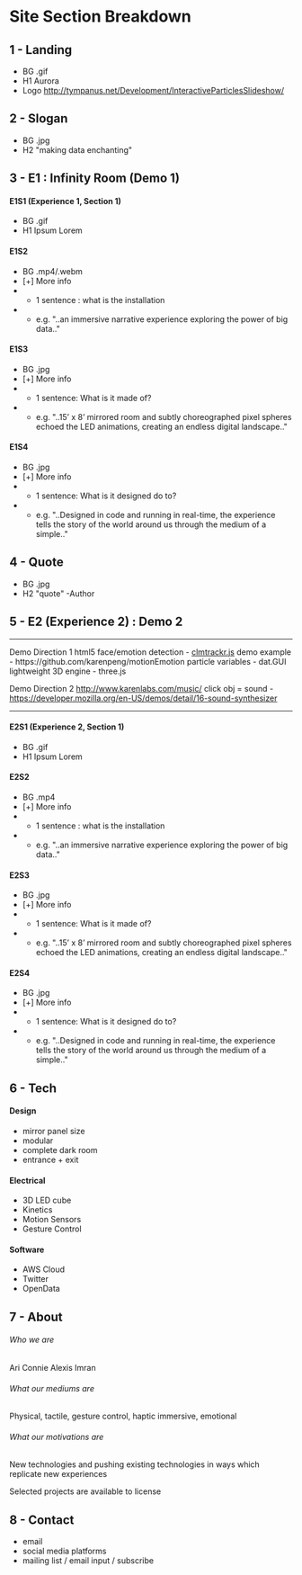 # Site Section Breakdown

## 1 - Landing
- BG .gif
- H1 Aurora
- Logo http://tympanus.net/Development/InteractiveParticlesSlideshow/

## 2 - Slogan
- BG .jpg
- H2 "making data enchanting"

## 3 - E1 : Infinity Room (Demo 1)

#### E1S1 (Experience 1, Section 1)
- BG .gif
- H1 Ipsum Lorem

#### E1S2
- BG .mp4/.webm
- [+] More info
- - 1 sentence : what is the installation
- - e.g. "..an immersive  narrative experience exploring the power of big data.."

#### E1S3
- BG .jpg
- [+] More info
- - 1 sentence: What is it made of?
- - e.g. "..15’ x 8’ mirrored room and subtly choreographed pixel spheres echoed the LED animations, creating an endless digital landscape.."

#### E1S4
- BG .jpg
- [+] More info
- - 1 sentence: What is it designed do to?
- - e.g. "..Designed in code and running in real-time, the experience tells the story of the world around us through the medium of a simple.."

## 4 - Quote
- BG .jpg
- H2 "quote" -Author 


## 5 - E2 (Experience 2) : Demo 2

<hr>
Demo Direction 1
html5 face/emotion detection - <a href="https://github.com/auduno/clmtrackr">clmtrackr.js</a>
demo example - https://github.com/karenpeng/motionEmotion
particle variables - dat.GUI
lightweight 3D engine - three.js

Demo Direction 2
http://www.karenlabs.com/music/
click obj = sound - https://developer.mozilla.org/en-US/demos/detail/16-sound-synthesizer
<hr>

#### E2S1 (Experience 2, Section 1)
- BG .gif
- H1 Ipsum Lorem

#### E2S2
- BG .mp4
- [+] More info
- - 1 sentence : what is the installation
- - e.g. "..an immersive  narrative experience exploring the power of big data.."

#### E2S3
- BG .jpg
- [+] More info
- - 1 sentence: What is it made of?
- - e.g. "..15’ x 8’ mirrored room and subtly choreographed pixel spheres echoed the LED animations, creating an endless digital landscape.."

#### E2S4
- BG .jpg
- [+] More info
- - 1 sentence: What is it designed do to?
- - e.g. "..Designed in code and running in real-time, the experience tells the story of the world around us through the medium of a simple.."


## 6 - Tech

#### Design
- mirror panel size
- modular
- complete dark room
- entrance + exit

#### Electrical 
- 3D LED cube
- Kinetics
- Motion Sensors
- Gesture Control

#### Software
- AWS Cloud
- Twitter
- OpenData

## 7 - About

###### Who we are
Ari
Connie
Alexis
Imran

###### What our mediums are
Physical, tactile, gesture control, haptic immersive, emotional

###### What our motivations are
New technologies and pushing existing technologies in ways which replicate new experiences

Selected projects are available to license


## 8 - Contact
- email 
- social media platforms
- mailing list / email input / subscribe
